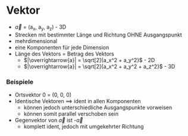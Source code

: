 # Vektor
+ $\overrightarrow{a}$ = (a<sub>x</sub>, a<sub>y</sub>, a<sub>z</sub>) - 3D
+ Strecken mit bestimmter Länge und Richtung OHNE Ausgangspunkt
+ mehrdimensional
+ eine Komponenten für jede Dimension
+ Länge des Vektors = Betrag des Vektors
	+ $|\overrightarrow{a}| = \sqrt[2]{a_x^2 + a_y^2}$ - 2D
	+ $|\overrightarrow{a}| = \sqrt[2]{a_x^2 + a_y^2 + a_z^2}$ - 3D

### Beispiele
+ Ortsvektor 0 = (0, 0, 0)
+ Identische Vektoren ==> ident in allen Komponenten
	+ können jedoch unterschiedliche Ausgangspunkte vorweisen
	+ können somit parallel verschoben sein
+ Gegenvektor von $\overrightarrow{a}$ ist -$\overrightarrow{a}$
	+ komplett ident, jedoch mit umgekehrter Richtung
